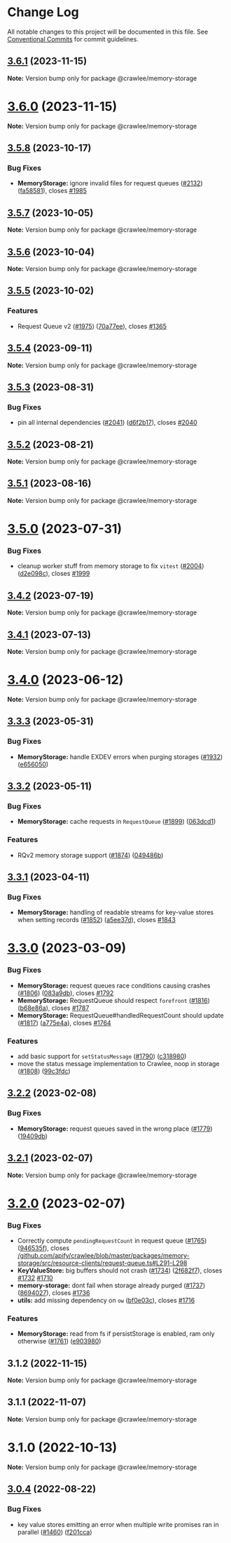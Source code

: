 # Change Log

All notable changes to this project will be documented in this file.
See [Conventional Commits](https://conventionalcommits.org) for commit guidelines.

## [3.6.1](https://github.com/apify/crawlee/compare/v3.6.0...v3.6.1) (2023-11-15)

**Note:** Version bump only for package @crawlee/memory-storage





# [3.6.0](https://github.com/apify/crawlee/compare/v3.5.8...v3.6.0) (2023-11-15)

**Note:** Version bump only for package @crawlee/memory-storage





## [3.5.8](https://github.com/apify/crawlee/compare/v3.5.7...v3.5.8) (2023-10-17)


### Bug Fixes

* **MemoryStorage:** ignore invalid files for request queues ([#2132](https://github.com/apify/crawlee/issues/2132)) ([fa58581](https://github.com/apify/crawlee/commit/fa58581b530ef3ad89bdd71403df2d2e4f06c59f)), closes [#1985](https://github.com/apify/crawlee/issues/1985)





## [3.5.7](https://github.com/apify/crawlee/compare/v3.5.6...v3.5.7) (2023-10-05)

**Note:** Version bump only for package @crawlee/memory-storage





## [3.5.6](https://github.com/apify/crawlee/compare/v3.5.5...v3.5.6) (2023-10-04)

**Note:** Version bump only for package @crawlee/memory-storage





## [3.5.5](https://github.com/apify/crawlee/compare/v3.5.4...v3.5.5) (2023-10-02)


### Features

* Request Queue v2 ([#1975](https://github.com/apify/crawlee/issues/1975)) ([70a77ee](https://github.com/apify/crawlee/commit/70a77ee15f984e9ae67cd584fc58ace7e55346db)), closes [#1365](https://github.com/apify/crawlee/issues/1365)





## [3.5.4](https://github.com/apify/crawlee/compare/v3.5.3...v3.5.4) (2023-09-11)

**Note:** Version bump only for package @crawlee/memory-storage





## [3.5.3](https://github.com/apify/crawlee/compare/v3.5.2...v3.5.3) (2023-08-31)


### Bug Fixes

* pin all internal dependencies ([#2041](https://github.com/apify/crawlee/issues/2041)) ([d6f2b17](https://github.com/apify/crawlee/commit/d6f2b172d4a6776137c7893ca798d5b4a9408e79)), closes [#2040](https://github.com/apify/crawlee/issues/2040)





## [3.5.2](https://github.com/apify/crawlee/compare/v3.5.1...v3.5.2) (2023-08-21)

**Note:** Version bump only for package @crawlee/memory-storage





## [3.5.1](https://github.com/apify/crawlee/compare/v3.5.0...v3.5.1) (2023-08-16)

**Note:** Version bump only for package @crawlee/memory-storage





# [3.5.0](https://github.com/apify/crawlee/compare/v3.4.2...v3.5.0) (2023-07-31)


### Bug Fixes

* cleanup worker stuff from memory storage to fix `vitest` ([#2004](https://github.com/apify/crawlee/issues/2004)) ([d2e098c](https://github.com/apify/crawlee/commit/d2e098cab62c700a5c58fcf43a5bcf9f492d71ec)), closes [#1999](https://github.com/apify/crawlee/issues/1999)





## [3.4.2](https://github.com/apify/crawlee/compare/v3.4.1...v3.4.2) (2023-07-19)

**Note:** Version bump only for package @crawlee/memory-storage





## [3.4.1](https://github.com/apify/crawlee/compare/v3.4.0...v3.4.1) (2023-07-13)

**Note:** Version bump only for package @crawlee/memory-storage





# [3.4.0](https://github.com/apify/crawlee/compare/v3.3.3...v3.4.0) (2023-06-12)

**Note:** Version bump only for package @crawlee/memory-storage





## [3.3.3](https://github.com/apify/crawlee/compare/v3.3.2...v3.3.3) (2023-05-31)


### Bug Fixes

* **MemoryStorage:** handle EXDEV errors when purging storages ([#1932](https://github.com/apify/crawlee/issues/1932)) ([e656050](https://github.com/apify/crawlee/commit/e6560507243f5e2d0b126160616573f13e5998e1))





## [3.3.2](https://github.com/apify/crawlee/compare/v3.3.1...v3.3.2) (2023-05-11)


### Bug Fixes

* **MemoryStorage:** cache requests in `RequestQueue` ([#1899](https://github.com/apify/crawlee/issues/1899)) ([063dcd1](https://github.com/apify/crawlee/commit/063dcd1c9e6652cd316cc0e8c4f4e4bbb70c246e))


### Features

* RQv2 memory storage support ([#1874](https://github.com/apify/crawlee/issues/1874)) ([049486b](https://github.com/apify/crawlee/commit/049486b772cc2accd2d2d226d8c8726e5ab933a9))





## [3.3.1](https://github.com/apify/crawlee/compare/v3.3.0...v3.3.1) (2023-04-11)


### Bug Fixes

* **MemoryStorage:** handling of readable streams for key-value stores when setting records ([#1852](https://github.com/apify/crawlee/issues/1852)) ([a5ee37d](https://github.com/apify/crawlee/commit/a5ee37d7e245f004785fc03220e37aeafdfa0e81)), closes [#1843](https://github.com/apify/crawlee/issues/1843)





# [3.3.0](https://github.com/apify/crawlee/compare/v3.2.2...v3.3.0) (2023-03-09)


### Bug Fixes

* **MemoryStorage:** request queues race conditions causing crashes ([#1806](https://github.com/apify/crawlee/issues/1806)) ([083a9db](https://github.com/apify/crawlee/commit/083a9db9ebcddd3fa886631234c790d4c5bcdf86)), closes [#1792](https://github.com/apify/crawlee/issues/1792)
* **MemoryStorage:** RequestQueue should respect `forefront` ([#1816](https://github.com/apify/crawlee/issues/1816)) ([b68e86a](https://github.com/apify/crawlee/commit/b68e86a97954bcbe30fde802fed5f263016fffe2)), closes [#1787](https://github.com/apify/crawlee/issues/1787)
* **MemoryStorage:** RequestQueue#handledRequestCount should update ([#1817](https://github.com/apify/crawlee/issues/1817)) ([a775e4a](https://github.com/apify/crawlee/commit/a775e4afea20d0b31492f44b90f61b6a903491b6)), closes [#1764](https://github.com/apify/crawlee/issues/1764)


### Features

* add basic support for `setStatusMessage` ([#1790](https://github.com/apify/crawlee/issues/1790)) ([c318980](https://github.com/apify/crawlee/commit/c318980ec11d211b1a5c9e6bdbe76198c5d895be))
* move the status message implementation to Crawlee, noop in storage ([#1808](https://github.com/apify/crawlee/issues/1808)) ([99c3fdc](https://github.com/apify/crawlee/commit/99c3fdc18030b7898e6b6d149d6d94fab7881f09))





## [3.2.2](https://github.com/apify/crawlee/compare/v3.2.1...v3.2.2) (2023-02-08)


### Bug Fixes

* **MemoryStorage:** request queues saved in the wrong place ([#1779](https://github.com/apify/crawlee/issues/1779)) ([19409db](https://github.com/apify/crawlee/commit/19409dbd614560a73c97ef6e00997e482573d2ff))





## [3.2.1](https://github.com/apify/crawlee/compare/v3.2.0...v3.2.1) (2023-02-07)

**Note:** Version bump only for package @crawlee/memory-storage





# [3.2.0](https://github.com/apify/crawlee/compare/v3.1.4...v3.2.0) (2023-02-07)


### Bug Fixes

* Correctly compute `pendingRequestCount` in request queue ([#1765](https://github.com/apify/crawlee/issues/1765)) ([946535f](https://github.com/apify/crawlee/commit/946535f2338086e13c71ff70129e7a1f6bfd275d)), closes [/github.com/apify/crawlee/blob/master/packages/memory-storage/src/resource-clients/request-queue.ts#L291-L298](https://github.com//github.com/apify/crawlee/blob/master/packages/memory-storage/src/resource-clients/request-queue.ts/issues/L291-L298)
* **KeyValueStore:** big buffers should not crash ([#1734](https://github.com/apify/crawlee/issues/1734)) ([2f682f7](https://github.com/apify/crawlee/commit/2f682f7ddd189cad11a3f5e7655ac6243444ff74)), closes [#1732](https://github.com/apify/crawlee/issues/1732) [#1710](https://github.com/apify/crawlee/issues/1710)
* **memory-storage:** dont fail when storage already purged ([#1737](https://github.com/apify/crawlee/issues/1737)) ([8694027](https://github.com/apify/crawlee/commit/86940273dbac2d13294140962f816f66582684ff)), closes [#1736](https://github.com/apify/crawlee/issues/1736)
* **utils:** add missing dependency on `ow` ([bf0e03c](https://github.com/apify/crawlee/commit/bf0e03cc6ddc103c9337de5cd8dce9bc86c369a3)), closes [#1716](https://github.com/apify/crawlee/issues/1716)


### Features

* **MemoryStorage:** read from fs if persistStorage is enabled, ram only otherwise ([#1761](https://github.com/apify/crawlee/issues/1761)) ([e903980](https://github.com/apify/crawlee/commit/e9039809a0c0af0bc086be1f1400d18aa45ae490))





## 3.1.2 (2022-11-15)

**Note:** Version bump only for package @crawlee/memory-storage





## 3.1.1 (2022-11-07)

**Note:** Version bump only for package @crawlee/memory-storage





# 3.1.0 (2022-10-13)

**Note:** Version bump only for package @crawlee/memory-storage





## [3.0.4](https://github.com/apify/crawlee/compare/v3.0.3...v3.0.4) (2022-08-22)


### Bug Fixes

* key value stores emitting an error when multiple write promises ran in parallel ([#1460](https://github.com/apify/crawlee/issues/1460)) ([f201cca](https://github.com/apify/crawlee/commit/f201cca4a99d1c8b3e87be0289d5b3b363048f09))
